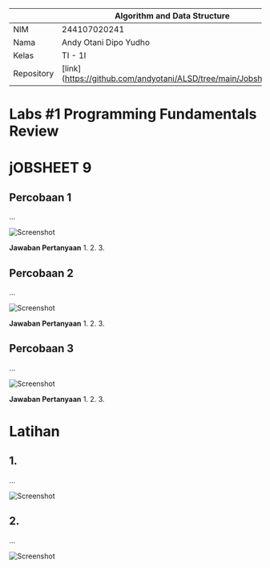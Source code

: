 |  | Algorithm and Data Structure |
|--|--|
| NIM |  244107020241|
| Nama |  Andy Otani Dipo Yudho |
| Kelas | TI - 1I |
| Repository | [link] (https://github.com/andyotani/ALSD/tree/main/Jobsheet9) |

# Labs #1 Programming Fundamentals Review
# jOBSHEET 9

## Percobaan 1

...

![Screenshot](.png)

**Jawaban Pertanyaan**
1. 
2. 
3. 



## Percobaan 2

...

![Screenshot](.png)

**Jawaban Pertanyaan**
1. 
2. 
3. 




##  Percobaan 3

...

![Screenshot](.png)

**Jawaban Pertanyaan**
1. 
2. 
3. 


# Latihan
## 1. 
...

![Screenshot](.png)

## 2. 
...

![Screenshot](.png)